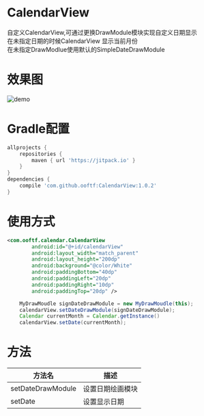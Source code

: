 # CalendarView
自定义CalendarView,可通过更换DrawModule模块实现自定义日期显示  
在未指定日期的时候CalendarView 显示当前月份  
在未指定DrawModlue使用默认的SimpleDateDrawModule
# 效果图
![demo](https://github.com/ooftf/CalendarView/raw/master/demoImage/whole.jpg)
# Gradle配置
```groovy
allprojects {
    repositories {
        maven { url 'https://jitpack.io' }
    }
}
dependencies {
    compile 'com.github.ooftf:CalendarView:1.0.2'
}
```
# 使用方式
```xml
<com.ooftf.calendar.CalendarView
        android:id="@+id/calendarView"
        android:layout_width="match_parent"
        android:layout_height="200dp"
        android:background="@color/White"
        android:paddingBottom="40dp"
        android:paddingLeft="20dp"
        android:paddingRight="10dp"
        android:paddingTop="20dp" />
```
```java
    MyDrawMoudle signDateDrawModule = new MyDrawMoudle(this);
    calendarView.setDateDrawModule(signDateDrawModule);
    Calendar currentMonth = Calendar.getInstance()
    calendarView.setDate(currentMonth); 
```
# 方法
|方法名|描述
|---|---|
|setDateDrawModule|设置日期绘画模块 |
|setDate|设置显示日期  |


